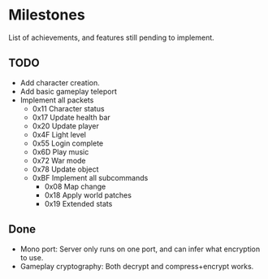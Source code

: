 # Milestones

List of achievements, and features still pending to implement.

## TODO

- Add character creation.
- Add basic gameplay teleport
- Implement all packets
  - 0x11 Character status
  - 0x17 Update health bar
  - 0x20 Update player
  - 0x4F Light level
  - 0x55 Login complete
  - 0x6D Play music
  - 0x72 War mode
  - 0x78 Update object
  - 0xBF Implement all subcommands
    - 0x08 Map change
    - 0x18 Apply world patches
    - 0x19 Extended stats

## Done

- Mono port: Server only runs on one port, and can infer what encryption to use.
- Gameplay cryptography: Both decrypt and compress+encrypt works.